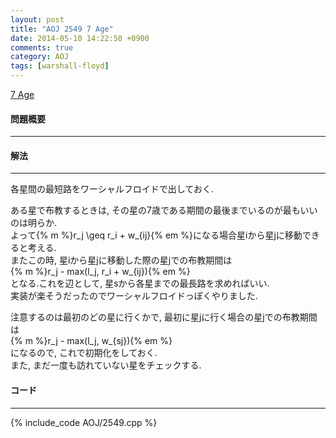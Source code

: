 ```yaml
---
layout: post
title: "AOJ 2549 7 Age"
date: 2014-05-10 14:22:50 +0900
comments: true
category: AOJ
tags: [warshall-floyd]
---
```


[7 Age](http://judge.u-aizu.ac.jp/onlinejudge/description.jsp?id=2549)

#### 問題概要

****

#### 解法

****

各星間の最短路をワーシャルフロイドで出しておく.  
  
ある星で布教するときは, その星の7歳である期間の最後までいるのが最もいいのは明らか.  
よって{% m %}r_j \geq r_i + w_{ij}{% em %}になる場合星iから星jに移動できると考える.  
またこの時, 星iから星jに移動した際の星jでの布教期間は  
{% m %}r_j - max(l_j, r_i + w_{ij}){% em %}  
となる.これを辺として, 星sから各星までの最長路を求めればいい.  
実装が楽そうだったのでワーシャルフロイドっぽくやりました.  
  
注意するのは最初のどの星に行くかで, 最初に星jに行く場合の星jでの布教期間は  
{% m %}r_j - max(l_j, w_{sj}){% em %}  
になるので, これで初期化をしておく.  
また, まだ一度も訪れていない星をチェックする.  

#### コード

****

{% include_code AOJ/2549.cpp %}

